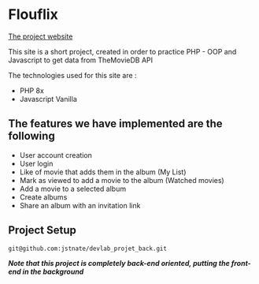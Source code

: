 # Flouflix

[The project website](https://flouflix-devlab.000webhostapp.com/)

This site is a short project, created in order to practice PHP - OOP and Javascript to get data from TheMovieDB API

The technologies used for this site are :
- PHP 8x
- Javascript Vanilla

## The features we have implemented are the following

- User account creation
- User login
- Like of movie that adds them in the album (My List)
- Mark as viewed to add a movie to the album (Watched movies)
- Add a movie to a selected album
- Create albums
- Share an album with an invitation link

## Project Setup
```
git@github.com:jstnate/devlab_projet_back.git
```

***Note that this project is completely back-end oriented, putting the front-end in the background***
